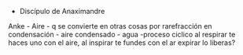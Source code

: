 - Discípulo de Anaximandre

Anke - Aire
	- q se convierte en otras cosas por rarefracción en condensación
		- aire condensado - agua
	-proceso ciclico
al respirar te haces uno con el aire, al inspirar te fundes con el ar expirar lo liberas?
